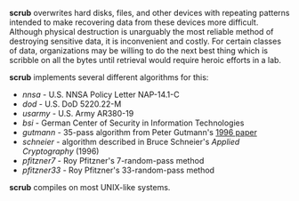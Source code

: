 **scrub** overwrites hard disks, files, and other devices with repeating patterns intended to make recovering data from these devices more difficult.  Although physical destruction is unarguably the most reliable method of destroying sensitive data, it is inconvenient and costly. For certain classes of data, organizations may be willing to do the next best thing which is scribble on all the bytes until retrieval would require heroic efforts in a lab.

**scrub** implements several different algorithms for this:
  * _nnsa_ - U.S. NNSA Policy Letter NAP-14.1-C
  * _dod_ - U.S. DoD 5220.22-M
  * _usarmy_ - U.S. Army AR380-19
  * _bsi_ - German Center of Security in Information  Technologies
  * _gutmann_ - 35-pass algorithm from Peter Gutmann's [1996 paper](http://www.usenix.org/publications/library/proceedings/sec96/full_papers/gutmann/)
  * _schneier_ - algorithm described in Bruce Schneier's _Applied Cryptography_ (1996)
  * _pfitzner7_ - Roy Pfitzner's 7-random-pass method
  * _pfitzner33_ - Roy Pfitzner's 33-random-pass method

**scrub** compiles on most UNIX-like systems.
